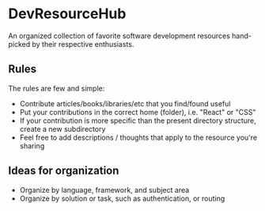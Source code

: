 # DevResourceHub
An organized collection of favorite software development resources hand-picked by their respective enthusiasts.

## Rules
The rules are few and simple:
- Contribute articles/books/libraries/etc that you find/found useful
- Put your contributions in the correct home (folder), i.e. "React" or "CSS"
- If your contribution is more specific than the present directory structure, create a new subdirectory
- Feel free to add descriptions / thoughts that apply to the resource you're sharing

## Ideas for organization

- Organize by language, framework, and subject area
- Organize by solution or task, such as authentication, or routing
